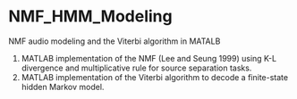 # NMF_HMM_Modeling
NMF audio modeling and the Viterbi algorithm in MATALB
1. MATLAB implementation of the NMF (Lee and Seung 1999) using K-L divergence and multiplicative rule for source separation tasks.</br>
2. MATLAB implementation of the Viterbi algorithm to decode a finite-state hidden Markov model.
